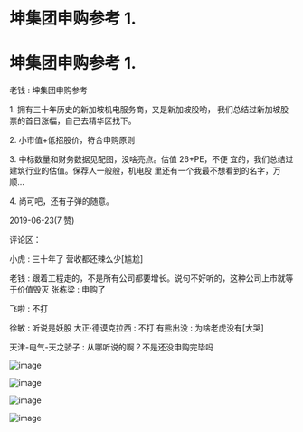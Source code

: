 # 坤集团申购参考 1.

# 坤集团申购参考 1.

老钱 : 坤集团申购参考

1\. 拥有三十年历史的新加坡机电服务商，又是新加坡股哟， 我们总结过新加坡股票的首日涨幅，自己去精华区找下。

2\. 小市值+低招股价，符合申购原则

3\. 中标数量和财务数据见配图，没啥亮点。估值 26+PE，不便 宜的，我们总结过建筑行业的估值。保荐人一般般，机电股 里还有一个我最不想看到的名字，万顺...

4\. 尚可吧，还有子弹的随意。

2019-06-23(7 赞)

评论区：

小虎 : 三十年了 营收都还辣么少[尴尬]

老钱 : 跟着工程走的，不是所有公司都要增长。说句不好听的，这种公司上市就等于价值毁灭 张栋梁 : 申购了

飞啦 : 不打

徐敏 : 听说是妖股 大正·德谟克拉西 : 不打 有熊出没 : 为啥老虎没有[大哭]

天津-电气-天之骄子 : 从哪听说的啊？不是还没申购完毕吗

![image](img/Image_105.png)

![image](img/Image_106.png)

![image](img/Image_107.png)

![image](img/Image_108.png)